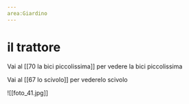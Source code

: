 ```yaml
---
area:Giardino
---
```

# il trattore

Vai al [[70 la bici piccolissima]] per vedere la bici piccolissima

Vai al [[67 lo scivolo]] per vederelo scivolo

![[foto_41.jpg]]